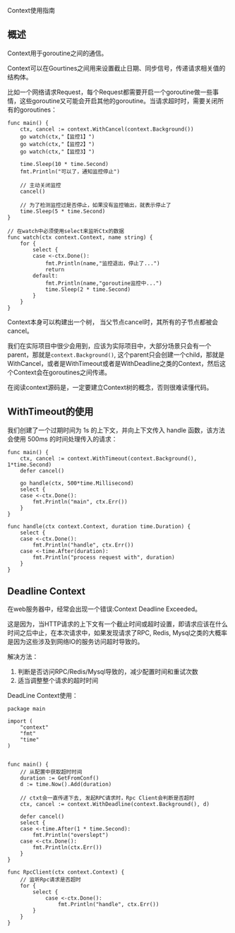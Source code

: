 Context使用指南


## 概述

Context用于goroutine之间的通信。

Context可以在Gourtines之间用来设置截止日期、同步信号，传递请求相关值的结构体。

比如一个网络请求Request，每个Request都需要开启一个goroutine做一些事情，这些goroutine又可能会开启其他的goroutine。当请求超时时，需要关闭所有的goroutines：

```
func main() {
	ctx, cancel := context.WithCancel(context.Background())
	go watch(ctx,"【监控1】")
	go watch(ctx,"【监控2】")
	go watch(ctx,"【监控3】")

	time.Sleep(10 * time.Second)
	fmt.Println("可以了，通知监控停止")

    // 主动关闭监控
	cancel()

	// 为了检测监控过是否停止，如果没有监控输出，就表示停止了
	time.Sleep(5 * time.Second)
}

// 在watch中必须使用select来监听Ctx的数据
func watch(ctx context.Context, name string) {
	for {
		select {
		case <-ctx.Done():
			fmt.Println(name,"监控退出，停止了...")
			return
		default:
			fmt.Println(name,"goroutine监控中...")
			time.Sleep(2 * time.Second)
		}
	}
}
```

Context本身可以构建出一个树， 当父节点cancel时，其所有的子节点都被会cancel。

我们在实际项目中很少会用到，应该为实际项目中，大部分场景只会有一个parent，那就是`context.Background()`, 这个parent只会创建一个child，那就是WithCancel，或者是WithTimeout或者是WithDeadline之类的Context，然后这个Context会在goroutines之间传递。

在阅读context源码是，一定要建立Context树的概念，否则很难读懂代码。


## WithTimeout的使用
我们创建了一个过期时间为 1s 的上下文，并向上下文传入 handle 函数，该方法会使用 500ms 的时间处理传入的请求：
```
func main() {
	ctx, cancel := context.WithTimeout(context.Background(), 1*time.Second)
	defer cancel()

	go handle(ctx, 500*time.Millisecond)
	select {
	case <-ctx.Done():
		fmt.Println("main", ctx.Err())
	}
}

func handle(ctx context.Context, duration time.Duration) {
	select {
	case <-ctx.Done():
		fmt.Println("handle", ctx.Err())
	case <-time.After(duration):
		fmt.Println("process request with", duration)
	}
}
```


## Deadline Context

在web服务器中，经常会出现一个错误:Context Deadline Exceeded。

这是因为，当HTTP请求的上下文有一个截止时间或超时设置，即请求应该在什么时间之后中止，在本次请求中，如果发现请求了RPC, Redis, Mysql之类的大概率是因为这些涉及到网络IO的服务访问超时导致的。

解决方法：
1. 判断是否访问RPC/Redis/Mysql导致的，减少配置时间和重试次数
2. 适当调整整个请求的超时时间

DeadLine Context使用：
```
package main

import (
	"context"
	"fmt"
	"time"
)


func main() {
    // 从配置中获取超时时间
    duration := GetFromConf()
	d := time.Now().Add(duration)

    // ctxt会一直传递下去, 发起RPC请求时，Rpc Client会判断是否超时
	ctx, cancel := context.WithDeadline(context.Background(), d)

	defer cancel()
	select {
	case <-time.After(1 * time.Second):
		fmt.Println("overslept")
	case <-ctx.Done():
		fmt.Println(ctx.Err())
	}
}

func RpcClient(ctx context.Context) {
    // 监听Rpc请求是否超时
    for {
        select {
            case <-ctx.Done():
                fmt.Println("handle", ctx.Err())
        }
    }
}
```
